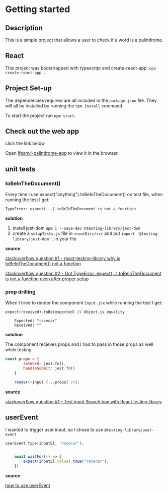 # Getting started

## Description

This is a simple project that allows a user to check if a word is a palindrome.

## React

This project was bootstrapped with typescript and create-react-app. `npx create-react-app .`

## Project Set-up

The dependencies required are all included in the `package.json` file. They will all be installed by running the `npm install` command.

To start the project run `npm start`.

## Check out the web app

click the link below

Open [Ifeanyi-palindrome-app](https://ifeanyi-palindrome.netlify.app/) to view it in the browser.


## unit tests

### toBeInTheDocument()

Every time I use expect("anything").toBeInTheDocument() on test file, when running the test I get:

```
TypeError: expect(...).toBeInTheDocument is not a function
```

**solution**

1. install jest-dom `npm i --save-dev @testing-library/jest-dom`
2. create a `setupTests.js` file in `<rootDir>/src` and put `import '@testing-library/jest-dom';` in your file

**source**

[stackoverflow question #1 - react-testing-library why is toBeInTheDocument() not a function](https://stackoverflow.com/questions/56547215/react-testing-library-why-is-tobeinthedocument-not-a-function)

[stackoverflow question #2 - Got TypeError: expect(...).toBeInTheDocument is not a function even after proper setup](https://stackoverflow.com/questions/62951078/got-typeerror-expect-tobeinthedocument-is-not-a-function-even-after-proper)

### prop drilling

When I tried to render the component `Input.jsx` while running the test I get: 

```
expect(received).toBe(expected) // Object.is equality

    Expected: "racecar"
    Received: ""
```
**solution**

The component recieves props and I had to pass in those props as well while testing

```javascript
const props = {
        setWord: jest.fn(),
        handleSubmit: jest.fn()
    }

    render(<Input {...props} />);
```

**source**

[stackoverflow question #1 - Test input Search box with React testing library](https://stackoverflow.com/questions/64342544/test-input-search-box-with-react-testing-library)


## userEvent

I wanted to trigger user input, so I chose to use `@testing-library/user-event`

```javascript
userEvent.type(inputEl, "racecar");


    await waitFor(() => {
        expect(inputEl.value).toBe("racecar");
    })
```

**source** 

[how to use userEvent](https://javascript.plainenglish.io/simulate-browser-interactions-with-testing-librarys-userevent-cf8480d2606)

